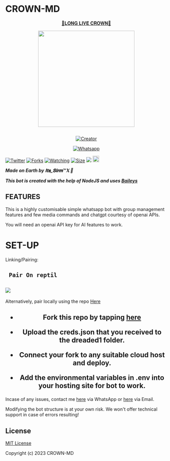 # CROWN-MD
<p align="center"> 
<u>👑𝐋𝐎𝐍𝐆 𝐋𝐈𝐕𝐄 𝐂𝐑𝐎𝐖𝐍👑</u>
</p>
<p align="center">
<img src="https://i.imgur.com/oE6btwC.jpeg" width="300" height="300"/>
</p>
<p align="center">
  <a href="#"><img src="http://readme-typing-svg.herokuapp.com?color=d1fa02&center=true&vCenter=true&multiline=false&lines=CROWN-AI+WHATSAPP+BOT" alt="">
</p>
<p align="center">
<a href="#"><img title="Creator" src="https://img.shields.io/badge/Creator-𝐈𝐭𝐬_𝐒𝐢𝐫𝐦™𝕏-blue.svg?style=for-the-badge&logo=github"></a>
</p>
<p align="center">
<a href="'https://wa.me/923195832822ʜᴇʟʟᴏ+𝐈𝐭𝐬_𝐒𝐢𝐫𝐦™𝕏 +uko+na+update+yoyote+ya+CROWN+Bot+Mkuu+🥲'"><img title="Whatsapp" src="'https://wa.me/923195832822ʜᴇʟʟᴏ+𝐈𝐭𝐬_𝐒𝐢𝐫𝐦™𝕏 +uko+na+update+ya+Crown+Bot+Mkuu+🥲'?color=green&style=flat-square"></a>
  
<a href="https://wa.me/923195832822ʜᴇʟʟᴏ+𝐈𝐭𝐬_𝐒𝐢𝐫𝐦™𝕏"><img title="Twitter" src="https://x.com/NSirm5?s=09?color=black&style=flat-square"></a>
<a href="https://github.com/kimsirm/CROWN-MD/network/members"><img title="Forks" src="https://img.shields.io/github/fork/kimsirm/COWN-ND?color=yellow&style=flat-square"></a>
<a href="https://github.com/owlai01/CROWN-MD/watchers"><img title="Watching" src="https://img.shields.io/github/watchers/kimsirm/CROWN-MD?label=Watchers&color=red&style=flat-square"></a>
<a href="https://github.com/kimsirm/CROWN-MD/"><img title="Size" src="https://img.shields.io/github/repo-size/AlipBot/Api-Alpis?style=flat-square&color=darkred"></a>
<a href="https://hits.seeyoufarm.com"><img src="https://hits.seeyoufarm.com/api/count/incr/badge.svg?url=https://github.com/owlai01/Owl-Ai/%2Fhit-counter&count_bg=%2379C83D&title_bg=%23555555&icon=probot.svg&icon_color=%2304FF00&title=hits&edge_flat=false"/></a>
<a href="https://github.com/owlai01/CROWN-MD/graphs/commit-activity"><img height="20" src="https://img.shields.io/badge/Maintained-No-red.svg"></a>&nbsp;&nbsp;
</p>


***Made on Earth by 𝐈𝐭𝐬_𝐒𝐢𝐫𝐦™𝕏 🦄***


***This bot is created with the help of NodeJS and uses [Baileys](https://github.com/adiwajshing/Baileys)***

## FEATURES
This is a highly customisable simple whatsapp bot with group management features and few media commands and chatgpt courtesy of openai APIs.

You will need an openai API key for AI features to work.

# SET-UP

Linking/Pairing:


## ` Pair On reptil`
<h2 align="left">  <a href="https://replit.com/@njaisirm1/Pairing-Crown0"><img src="https://repl.it/badge/github/quiec/whatsasena" />
</a>
</h2>

Alternatively, pair locally using the repo [Here](https://github.com/Fortunatusmokaya/DREADED-PAIRING)

    
<h2 align="center">   



    
<h2 align="center">   

- Fork this repo by tapping  [here](https://github.com/kimsirm/CROWN-MD/fork)


- Upload the creds.json that you received to the dreaded1 folder.

- Connect your fork to any suitable cloud host and deploy.

- Add the environmental variables in .env into your hosting site for bot to work.
</h2>
 
     

    
 



Incase of any issues, contact me  [here](https://wa.me/+923195832822) via WhatsApp or [here](sirmnjai@gmail.com) via Email.

Modifying the bot structure is at your own risk. We won't offer technical support in case of errors resulting!


## License

[MIT License](https://https://github.com/kimsirm/CROWN-MD/blob/main/LICENSE)

Copyright (c) 2023 CROWN-MD

